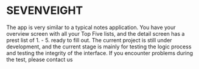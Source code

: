 # SEVENVEIGHT
The app is very similar to a typical notes application. You have your overview screen with all your Top Five lists, and the detail screen has a prest list of 1. - 5. ready to fill out. The current project is still under development, and the current stage is mainly for testing the logic process and testing the integrity of the interface. If you encounter problems during the test, please contact us
